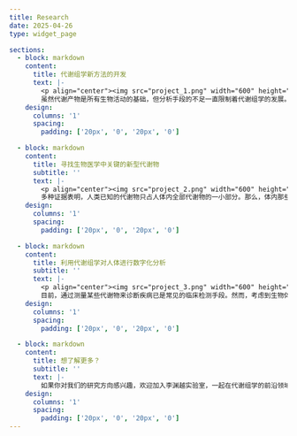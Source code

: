 ```yaml
---
title: Research
date: 2025-04-26
type: widget_page

sections:  
  - block: markdown
    content:
      title: 代谢组学新方法的开发
      text: |-
        <p align="center"><img src="project_1.png" width="600" height="240"/></p>
        虽然代谢产物是所有生物活动的基础，但分析手段的不足一直限制着代谢组学的发展。我们希望通过开发全新的代谢组学数据分析方法，并结合最新的质谱技术手段，利用包括但不限于人工智能、大数据分析和单细胞组学在内的各种技术，来突破当前的局限，从而解决代谢组学领域最紧迫的各种问题。
    design:
      columns: '1'
      spacing:
        padding: ['20px', '0', '20px', '0']

  - block: markdown
    content:
      title: 寻找生物医学中关键的新型代谢物
      subtitle: ''
      text: |-
        <p align="center"><img src="project_2.png" width="600" height="240"/></p>
        多种证据表明，人类已知的代谢物只占人体内全部代谢物的一小部分。那么，体内那些未知代谢物到底是什么？它们在生命活动中扮演什么角色？又是否可能成为攻克各种疑难疾病的关键分子？我们计划利用海量质谱数据来寻找和挖掘这些未知代谢物，并阐明它们在生物医学中的重要意义。
    design:
      columns: '1'
      spacing:
        padding: ['20px', '0', '20px', '0']

  - block: markdown
    content:
      title: 利用代谢组学对人体进行数字化分析
      subtitle: ''
      text: |-
        <p align="center"><img src="project_3.png" width="600" height="240"/></p>
        目前，通过测量某些代谢物来诊断疾病已是常见的临床检测手段。然而，考虑到生物体的高度复杂，仅凭少数代谢物指标往往难以准确判断疾病。借助质谱对体内代谢组的系统性测量，我们可以更加全面地了解人体的生理状态，为疾病的预防、诊断和个性化治疗提供更有效的支持和帮助。
    design:
      columns: '1'
      spacing:
        padding: ['20px', '0', '20px', '0']

  - block: markdown
    content:
      title: 想了解更多？
      subtitle: ''
      text: |-
        如果你对我们的研究方向感兴趣，欢迎加入李渊越实验室，一起在代谢组学的前沿领域开拓创新！如需进一步了解，欢迎随时通过邮箱 future@lilab.cool 联系我们。期待你的到来！
    design:
      columns: '1'
      spacing:
        padding: ['20px', '0', '20px', '0']
---
```

